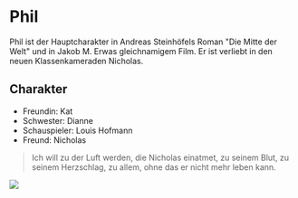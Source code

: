 # Phil

Phil ist der Hauptcharakter in Andreas Steinhöfels Roman "Die Mitte der Welt" und in Jakob M. Erwas gleichnamigem Film. Er ist verliebt in den neuen Klassenkameraden Nicholas.

## Charakter

* Freundin: Kat
* Schwester: Dianne
* Schauspieler: Louis Hofmann
* Freund: Nicholas

> Ich will zu der Luft werden, die Nicholas einatmet, zu seinem Blut, zu seinem Herzschlag, zu allem, ohne das er nicht mehr leben kann.

<img src="https://www.sueddeutsche.de/image/sz.1.3248005?v=1509696847"/>
